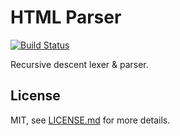 # HTML Parser

[![Build Status](https://travis-ci.org/vaalentin/html-parser.svg?branch=master)](https://travis-ci.org/vaalentin/html-parser)

Recursive descent lexer & parser.

## License

MIT, see [LICENSE.md](https://github.com/vaalentin/cpp-boilerplate/blob/master/LICENSE.md) for more details.
